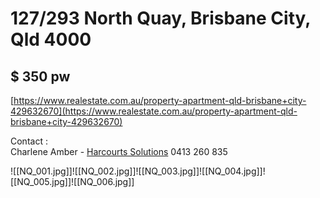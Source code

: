 # 127/293 North Quay, Brisbane City, Qld 4000

## $ 350 pw

[https://www.realestate.com.au/property-apartment-qld-brisbane+city-429632670](https://www.realestate.com.au/property-apartment-qld-brisbane+city-429632670)

Contact :  
Charlene Amber  - [Harcourts Solutions](https://www.harcourtssolutions.com.au/rental/apartment-qld-brisbane-r579405/)
0413 260 835

![[NQ_001.jpg]]![[NQ_002.jpg]]![[NQ_003.jpg]]![[NQ_004.jpg]]![[NQ_005.jpg]]![[NQ_006.jpg]]

